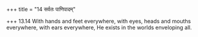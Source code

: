 +++
title = "14 सर्वतः पाणिपादम्"

+++
13.14 With hands and feet everywhere, with eyes, heads and mouths
everywhere, with ears everywhere, He exists in the worlds enveloping
all.
